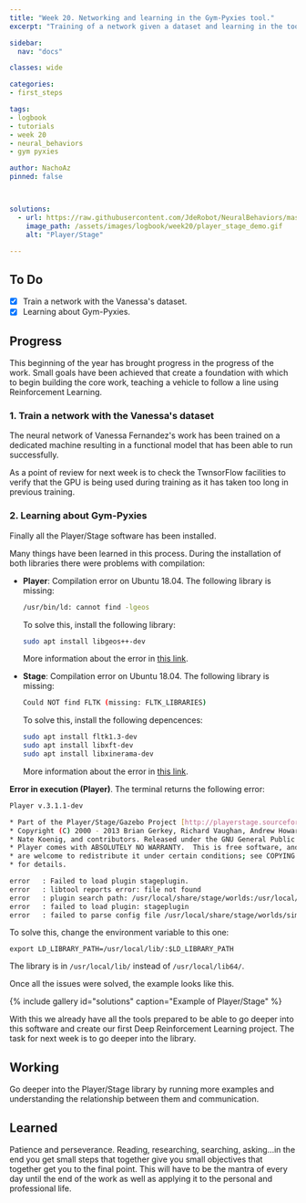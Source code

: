 ```yaml
---
title: "Week 20. Networking and learning in the Gym-Pyxies tool."
excerpt: "Training of a network given a dataset and learning in the tool Gym-Pyxies for a first approach between Gazebo and OpenAI-gym."

sidebar:
  nav: "docs"

classes: wide

categories:
- first_steps

tags:
- logbook
- tutorials
- week 20
- neural_behaviors
- gym pyxies

author: NachoAz
pinned: false



solutions:
  - url: https://raw.githubusercontent.com/JdeRobot/NeuralBehaviors/master/vision-based-end2end-learning/docs/imgs/piloto_esplicito.gif
    image_path: /assets/images/logbook/week20/player_stage_demo.gif
    alt: "Player/Stage"

---
```


## To Do

- [X] Train a network with the Vanessa's dataset.
- [X] Learning about Gym-Pyxies.

## Progress

This beginning of the year has brought progress in the progress of the work. Small goals have been achieved that create a foundation with which to begin building the core work, teaching a vehicle to follow a line using Reinforcement Learning.

### 1. Train a network with the Vanessa's dataset

The neural network of Vanessa Fernandez's work has been trained on a dedicated machine resulting in a functional model that has been able to run successfully.

As a point of review for next week is to check the TwnsorFlow facilities to verify that the GPU is being used during training as it has taken too long in previous training.

### 2. Learning about Gym-Pyxies


Finally all the Player/Stage software has been installed.

Many things have been learned in this process. During the installation of both libraries there were problems with compilation:

- **Player**: Compilation error on Ubuntu 18.04. The following library is missing:

  ```bash
  /usr/bin/ld: cannot find -lgeos
  ```
  To solve this, install the following library:
  
  ```bash
  sudo apt install libgeos++-dev
  ```

  More information about the error in [this link](https://github.com/playerproject/player/issues/18).

- **Stage**: Compilation error on Ubuntu 18.04. The following library is missing:

  ```bash
  Could NOT find FLTK (missing: FLTK_LIBRARIES)
  ```

  To solve this, install the following depencences:

  ```bash
  sudo apt install fltk1.3-dev
  sudo apt install libxft-dev
  sudo apt install libxinerama-dev
  ```

  More information about the error in [this link](https://stackoverflow.com/questions/25752961/how-to-compile-with-fltk-under-ubuntu).




**Error in execution (Player)**. The terminal returns the following error:

```bash
Player v.3.1.1-dev

* Part of the Player/Stage/Gazebo Project [http://playerstage.sourceforge.net].
* Copyright (C) 2000 - 2013 Brian Gerkey, Richard Vaughan, Andrew Howard,
* Nate Koenig, and contributors. Released under the GNU General Public License.
* Player comes with ABSOLUTELY NO WARRANTY.  This is free software, and you
* are welcome to redistribute it under certain conditions; see COPYING
* for details.

error   : Failed to load plugin stageplugin.
error   : libtool reports error: file not found
error   : plugin search path: /usr/local/share/stage/worlds:/usr/local/share/stage/worlds:/usr/local/lib/player-3.1/:/usr/local/lib/
error   : failed to load plugin: stageplugin
error   : failed to parse config file /usr/local/share/stage/worlds/simple.cfg driver blocks
```

To solve this, change the environment variable to this one:

```
export LD_LIBRARY_PATH=/usr/local/lib/:$LD_LIBRARY_PATH
```

The library is in `/usr/local/lib/` instead of `/usr/local/lib64/`.




Once all the issues were solved, the example looks like this.


{% include gallery id="solutions" caption="Example of Player/Stage" %}


With this we already have all the tools prepared to be able to go deeper into this software and create our first Deep Reinforcement Learning project. The task for next week is to go deeper into the library.




## Working

Go deeper into the Player/Stage library by running more examples and understanding the relationship between them and communication. 

## Learned

Patience and perseverance. Reading, researching, searching, asking...in the end you get small steps that together give you small objectives that together get you to the final point. This will have to be the mantra of every day until the end of the work as well as applying it to the personal and professional life.
